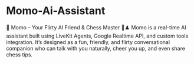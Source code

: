 # Momo-Ai-Assistant
🎤 Momo – Your Flirty AI Friend &amp; Chess Master 🤖♟️  Momo is a real-time AI assistant built using LiveKit Agents, Google Realtime API, and custom tools integration. It’s designed as a fun, friendly, and flirty conversational companion who can talk with you naturally, cheer you up, and even share chess tips.
